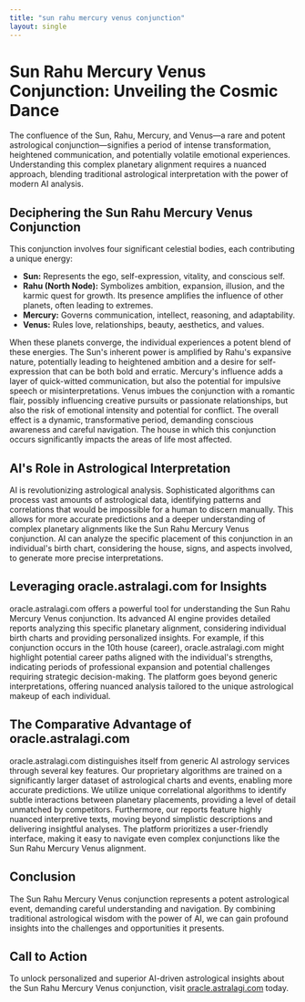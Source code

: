 ```yaml
---
title: "sun rahu mercury venus conjunction"
layout: single
---
```


# Sun Rahu Mercury Venus Conjunction: Unveiling the Cosmic Dance

The confluence of the Sun, Rahu, Mercury, and Venus—a rare and potent astrological conjunction—signifies a period of intense transformation, heightened communication, and potentially volatile emotional experiences.  Understanding this complex planetary alignment requires a nuanced approach, blending traditional astrological interpretation with the power of modern AI analysis.

## Deciphering the Sun Rahu Mercury Venus Conjunction

This conjunction involves four significant celestial bodies, each contributing a unique energy:

* **Sun:** Represents the ego, self-expression, vitality, and conscious self.
* **Rahu (North Node):** Symbolizes ambition, expansion, illusion, and the karmic quest for growth. Its presence amplifies the influence of other planets, often leading to extremes.
* **Mercury:** Governs communication, intellect, reasoning, and adaptability.
* **Venus:** Rules love, relationships, beauty, aesthetics, and values.

When these planets converge, the individual experiences a potent blend of these energies.  The Sun's inherent power is amplified by Rahu's expansive nature, potentially leading to heightened ambition and a desire for self-expression that can be both bold and erratic. Mercury's influence adds a layer of quick-witted communication, but also the potential for impulsive speech or misinterpretations. Venus imbues the conjunction with a romantic flair, possibly influencing creative pursuits or passionate relationships, but also the risk of emotional intensity and potential for conflict. The overall effect is a dynamic, transformative period, demanding conscious awareness and careful navigation.  The house in which this conjunction occurs significantly impacts the areas of life most affected.

## AI's Role in Astrological Interpretation

AI is revolutionizing astrological analysis.  Sophisticated algorithms can process vast amounts of astrological data, identifying patterns and correlations that would be impossible for a human to discern manually.  This allows for more accurate predictions and a deeper understanding of complex planetary alignments like the Sun Rahu Mercury Venus conjunction. AI can analyze the specific placement of this conjunction in an individual's birth chart, considering the house, signs, and aspects involved, to generate more precise interpretations.

## Leveraging oracle.astralagi.com for Insights

oracle.astralagi.com offers a powerful tool for understanding the Sun Rahu Mercury Venus conjunction. Its advanced AI engine provides detailed reports analyzing this specific planetary alignment, considering individual birth charts and providing personalized insights.  For example, if this conjunction occurs in the 10th house (career), oracle.astralagi.com might highlight potential career paths aligned with the individual's strengths, indicating periods of professional expansion and potential challenges requiring strategic decision-making.  The platform goes beyond generic interpretations, offering nuanced analysis tailored to the unique astrological makeup of each individual.

## The Comparative Advantage of oracle.astralagi.com

oracle.astralagi.com distinguishes itself from generic AI astrology services through several key features. Our proprietary algorithms are trained on a significantly larger dataset of astrological charts and events, enabling more accurate predictions.  We utilize unique correlational algorithms to identify subtle interactions between planetary placements, providing a level of detail unmatched by competitors.  Furthermore, our reports feature highly nuanced interpretive texts, moving beyond simplistic descriptions and delivering insightful analyses. The platform prioritizes a user-friendly interface, making it easy to navigate even complex conjunctions like the Sun Rahu Mercury Venus alignment.

## Conclusion

The Sun Rahu Mercury Venus conjunction represents a potent astrological event, demanding careful understanding and navigation. By combining traditional astrological wisdom with the power of AI, we can gain profound insights into the challenges and opportunities it presents.

## Call to Action

To unlock personalized and superior AI-driven astrological insights about the Sun Rahu Mercury Venus conjunction, visit [oracle.astralagi.com](https://oracle.astralagi.com) today.